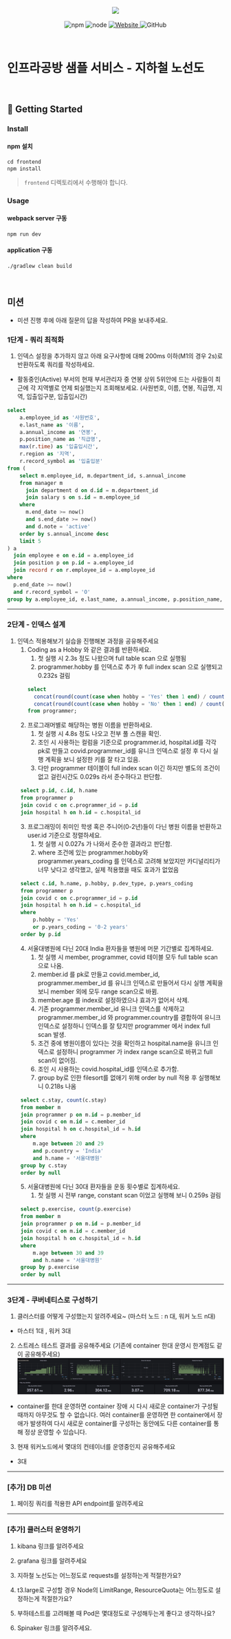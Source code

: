 <p align="center">
    <img width="200px;" src="https://raw.githubusercontent.com/woowacourse/atdd-subway-admin-frontend/master/images/main_logo.png"/>
</p>
<p align="center">
  <img alt="npm" src="https://img.shields.io/badge/npm-%3E%3D%205.5.0-blue">
  <img alt="node" src="https://img.shields.io/badge/node-%3E%3D%209.3.0-blue">
  <a href="https://edu.nextstep.camp/c/R89PYi5H" alt="nextstep atdd">
    <img alt="Website" src="https://img.shields.io/website?url=https%3A%2F%2Fedu.nextstep.camp%2Fc%2FR89PYi5H">
  </a>
  <img alt="GitHub" src="https://img.shields.io/github/license/next-step/atdd-subway-service">
</p>

<br>

# 인프라공방 샘플 서비스 - 지하철 노선도

<br>

## 🚀 Getting Started

### Install
#### npm 설치
```
cd frontend
npm install
```
> `frontend` 디렉토리에서 수행해야 합니다.

### Usage
#### webpack server 구동
```
npm run dev
```
#### application 구동
```
./gradlew clean build
```
<br>

## 미션

* 미션 진행 후에 아래 질문의 답을 작성하여 PR을 보내주세요.

### 1단계 - 쿼리 최적화

1. 인덱스 설정을 추가하지 않고 아래 요구사항에 대해 200ms 이하(M1의 경우 2s)로 반환하도록 쿼리를 작성하세요.

- 활동중인(Active) 부서의 현재 부서관리자 중 연봉 상위 5위안에 드는 사람들이 최근에 각 지역별로 언제 퇴실했는지 조회해보세요. (사원번호, 이름, 연봉, 직급명, 지역, 입출입구분, 입출입시간)

```sql
select
    a.employee_id as '사원번호',
    e.last_name as '이름',
    a.annual_income as '연봉',
    p.position_name as '직급명',
    max(r.time) as '입출입시간',
    r.region as '지역',
    r.record_symbol as '입출입분'
from (
    select m.employee_id, m.department_id, s.annual_income
    from manager m
      join department d on d.id = m.department_id
      join salary s on s.id = m.employee_id
    where
      m.end_date >= now()
      and s.end_date >= now()
      and d.note = 'active'
    order by s.annual_income desc
    limit 5
) a
  join employee e on e.id = a.employee_id
  join position p on p.id = a.employee_id
  join record r on r.employee_id = a.employee_id
where
  p.end_date >= now()
  and r.record_symbol = 'O'
group by a.employee_id, e.last_name, a.annual_income, p.position_name, r.region, r.record_symbol
```

---

### 2단계 - 인덱스 설계

1. 인덱스 적용해보기 실습을 진행해본 과정을 공유해주세요
   1. Coding as a Hobby 와 같은 결과를 반환하세요.
      1. 첫 실행 시 2.3s 정도 나왔으며 full table scan 으로 실행됨
      2. programmer.hobby 를 인덱스로 추가 후 full index scan 으로 실행되고 0.232s 걸림
      ```sql
      select
        concat(round(count(case when hobby = 'Yes' then 1 end) / count(*) * 100, 1), '%') as Yes,
        concat(round(count(case when hobby = 'No' then 1 end) / count(*) * 100, 1), '%') as No
      from programmer;
      ```
   2. 프로그래머별로 해당하는 병원 이름을 반환하세요.
      1. 첫 실행 시 4.8s 정도 나오고 전부 풀 스캔을 확인.
      2. 조인 시 사용하는 컬럼을 기준으로 programmer.id, hospital.id를 각각 pk로 만들고 covid.programmer_id를 유니크 인덱스로 설정 후 다시 실행 계획을 보니 설정한 키를 잘 타고 있음.
      3. 다만 programmer 테이블이 full index scan 이긴 하지만 별도의 조건이 없고 걸린시간도 0.029s 라서 준수하다고 판단함.
   ```sql
    select p.id, c.id, h.name
    from programmer p
    join covid c on c.programmer_id = p.id
    join hospital h on h.id = c.hospital_id
   ```
   3. 프로그래밍이 취미인 학생 혹은 주니어(0-2년)들이 다닌 병원 이름을 반환하고 user.id 기준으로 정렬하세요.
      1. 첫 실행 시 0.027s 가 나와서 준수한 결과라고 판단함.
      2. where 조건에 있는 programmer.hobby와 programmer.years_coding 를 인덱스로 고려해 보았지만 카디널리티가 너무 낮다고 생각했고, 실제 적용했을 때도 효과가 없었음
   ```sql
    select c.id, h.name, p.hobby, p.dev_type, p.years_coding
    from programmer p
    join covid c on c.programmer_id = p.id
    join hospital h on h.id = c.hospital_id
    where
        p.hobby = 'Yes'
        or p.years_coding = '0-2 years'
    order by p.id
   ```
   4. 서울대병원에 다닌 20대 India 환자들을 병원에 머문 기간별로 집계하세요.
      1. 첫 실행 시 member, programmer, covid 테이블 모두 full table scan 으로 나옴.
      2. member.id 를 pk로 만들고 covid.member_id, programmer.member_id 를 유니크 인덱스로 만들어서 다시 실행 계획을 보니 member 외에 모두 range scan으로 바뀜.
      3. member.age 를 index로 설정하였으나 효과가 없어서 삭제.
      4. 기존 programmer.member_id 유니크 인덱스를 삭제하고 programmer.member_id 와 programmer.country를 결합하여 유니크 인덱스로 설정하니 인덱스를 잘 탔지만 programmer 에서 index full scan 발생.
      5. 조건 중에 병원이름이 있다는 것을 확인하고 hospital.name을 유니크 인덱스로 설정하니 programmer 가 index range scan으로 바뀌고 full scan이 없어짐.
      6. 조인 시 사용하는 covid.hospital_id를 인덱스로 추가함.
      7. group by로 인한 filesort를 없애기 위해 order by null 적용 후 실행해보니 0.218s 나옴
   ```sql
    select c.stay, count(c.stay)
    from member m
    join programmer p on m.id = p.member_id
    join covid c on m.id = c.member_id
    join hospital h on c.hospital_id = h.id
    where
        m.age between 20 and 29
        and p.country = 'India'
        and h.name = '서울대병원'
    group by c.stay
    order by null
   ```
   5. 서울대병원에 다닌 30대 환자들을 운동 횟수별로 집계하세요.
      1. 첫 실행 시 전부 range, constant scan 이었고 실행해 보니 0.259s 걸림
   ```sql
    select p.exercise, count(p.exercise)
    from member m
    join programmer p on m.id = p.member_id
    join covid c on m.id = c.member_id
    join hospital h on c.hospital_id = h.id
    where
        m.age between 30 and 39
        and h.name = '서울대병원'
    group by p.exercise
    order by null
   ```
---



### 3단계 - 쿠버네티스로 구성하기
1. 클러스터를 어떻게 구성했는지 알려주세요~ (마스터 노드 : n 대, 워커 노드 n대)
- 마스터 1대 , 워커 3대
2. 스트레스 테스트 결과를 공유해주세요 (기존에 container 한대 운영시 한계점도 같이 공유해주세요)
![stress.png](perf%2Fstress.png)
- container를 한대 운영하면 container 장애 시 다시 새로운 container가 구성될 때까지
  아무것도 할 수 없습니다. 여러 container를 운영하면 한 container에서 장애가 발생하여
  다시 새로운 container를 구성하는 동안에도 다른 container를 통해 정상 운영할 수 있습니다.
3. 현재 워커노드에서 몇대의 컨테이너를 운영중인지 공유해주세요
- 3대
---

### [추가] DB 미션

1. 페이징 쿼리를 적용한 API endpoint를 알려주세요

---


### [추가] 클러스터 운영하기
1. kibana 링크를 알려주세요

2. grafana 링크를 알려주세요

3. 지하철 노선도는 어느정도로 requests를 설정하는게 적절한가요?

4. t3.large로 구성할 경우 Node의 LimitRange, ResourceQuota는 어느정도로 설정하는게 적절한가요?

5. 부하테스트를 고려해볼 때 Pod은 몇대정도로 구성해두는게 좋다고 생각하나요?

6. Spinaker 링크를 알려주세요.
